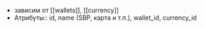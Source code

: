 - зависим от [[wallets]], [[currency]]
- Атрибуты:: id, name (SBP, карта и т.п.), wallet_id, currency_id
